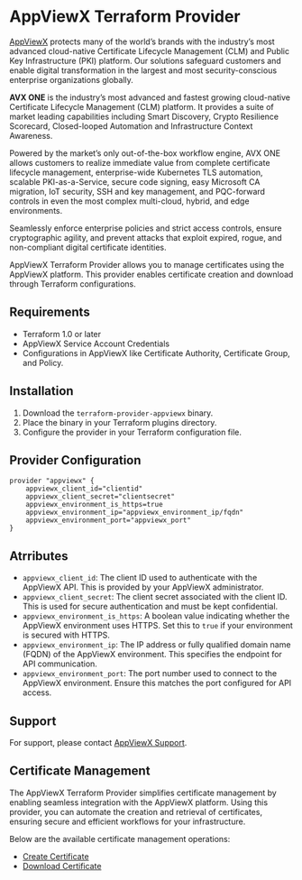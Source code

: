 # AppViewX Terraform Provider

[AppViewX](https://appviewx.com) protects many of the world’s brands with the industry’s most advanced cloud-native Certificate Lifecycle Management (CLM) and Public Key Infrastructure (PKI) platform. Our solutions safeguard customers and enable digital transformation in the largest and most security-conscious enterprise organizations globally.

**AVX ONE** is the industry’s most advanced and fastest growing cloud-native Certificate Lifecycle Management (CLM) platform. It provides a suite of market leading capabilities including Smart Discovery, Crypto Resilience Scorecard, Closed-looped Automation and Infrastructure Context Awareness.

Powered by the market’s only out-of-the-box workflow engine, AVX ONE allows customers to realize immediate value from complete certificate lifecycle management, enterprise-wide Kubernetes TLS automation, scalable PKI-as-a-Service, secure code signing, easy Microsoft CA migration, IoT security, SSH and key management, and PQC-forward controls in even the most complex multi-cloud, hybrid, and edge environments.

Seamlessly enforce enterprise policies and strict access controls, ensure cryptographic agility, and prevent attacks that exploit expired, rogue, and non-compliant digital certificate identities.

AppViewX Terraform Provider allows you to manage certificates using the AppViewX platform. This provider enables certificate creation and download through Terraform configurations.

## Requirements

- Terraform 1.0 or later
- AppViewX Service Account Credentials
- Configurations in AppViewX like Certificate Authority, Certificate Group, and Policy.

## Installation

1. Download the `terraform-provider-appviewx` binary.
2. Place the binary in your Terraform plugins directory.
3. Configure the provider in your Terraform configuration file.

## Provider Configuration

```hcl
provider "appviewx" {
    appviewx_client_id="clientid"
    appviewx_client_secret="clientsecret"
    appviewx_environment_is_https=true
    appviewx_environment_ip="appviewx_environment_ip/fqdn"
    appviewx_environment_port="appviewx_port"
}
```

## Atrributes

- `appviewx_client_id`: The client ID used to authenticate with the AppViewX API. This is provided by your AppViewX administrator.
- `appviewx_client_secret`: The client secret associated with the client ID. This is used for secure authentication and must be kept confidential.
- `appviewx_environment_is_https`: A boolean value indicating whether the AppViewX environment uses HTTPS. Set this to `true` if your environment is secured with HTTPS.
- `appviewx_environment_ip`: The IP address or fully qualified domain name (FQDN) of the AppViewX environment. This specifies the endpoint for API communication.
- `appviewx_environment_port`: The port number used to connect to the AppViewX environment. Ensure this matches the port configured for API access.

## Support
For support, please contact [AppViewX Support](https://www.appviewx.com/support).

## Certificate Management

The AppViewX Terraform Provider simplifies certificate management by enabling seamless integration with the AppViewX platform. Using this provider, you can automate the creation and retrieval of certificates, ensuring secure and efficient workflows for your infrastructure.

Below are the available certificate management operations:
- [Create Certificate](./Create_Certificate/index.md)
- [Download Certificate](./Download_Certificate/index.md)